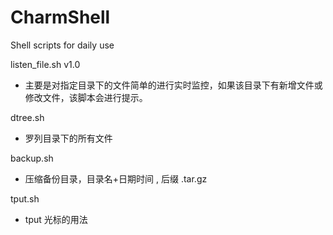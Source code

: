 # CharmShell
Shell scripts for daily use

listen_file.sh  v1.0
  -  主要是对指定目录下的文件简单的进行实时监控，如果该目录下有新增文件或修改文件，该脚本会进行提示。

dtree.sh
  -  罗列目录下的所有文件

backup.sh
  -  压缩备份目录，目录名+日期时间 , 后缀 .tar.gz

  tput.sh
  - tput 光标的用法
